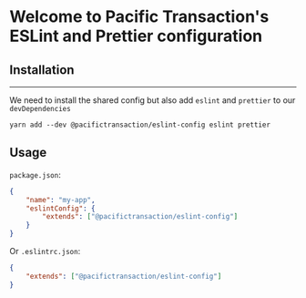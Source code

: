 # Welcome to Pacific Transaction's ESLint and Prettier configuration

## Installation
---
We need to install the shared config but also add `eslint` and `prettier` to our `devDependencies`
```
yarn add --dev @pacifictransaction/eslint-config eslint prettier
```

## Usage
`package.json`:

```json
{
    "name": "my-app",
    "eslintConfig": {
        "extends": ["@pacifictransaction/eslint-config"]
    }
}
```

Or `.eslintrc.json`:

```json
{
    "extends": ["@pacifictransaction/eslint-config"]
}
```